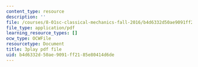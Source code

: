 ```yaml
---
content_type: resource
description: ''
file: /courses/8-01sc-classical-mechanics-fall-2016/b4d6332d50ae9091ff2185e80414d6de_gl9c9qJRqcM.pdf
file_type: application/pdf
learning_resource_types: []
ocw_type: OCWFile
resourcetype: Document
title: 3play pdf file
uid: b4d6332d-50ae-9091-ff21-85e80414d6de
---
```


